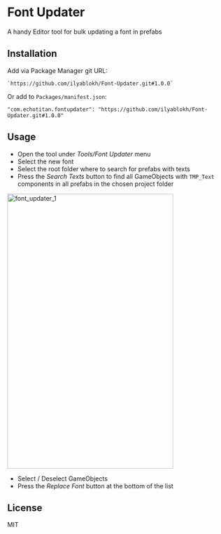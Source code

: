 # Font Updater

A handy Editor tool for bulk updating a font in prefabs

## Installation

Add via Package Manager git URL:
```
`https://github.com/ilyablokh/Font-Updater.git#1.0.0`
```

Or add to `Packages/manifest.json`:
```
"com.echotitan.fontupdater": "https://github.com/ilyablokh/Font-Updater.git#1.0.0"
```


## Usage
- Open the tool under *Tools/Font Updater* menu
- Select the new font
- Select the root folder where to search for prefabs with texts
- Press the *Search Texts* button to find all GameObjects with `TMP_Text` components in all prefabs in the chosen project folder

<img width="379" height="627" alt="font_updater_1" src="https://github.com/user-attachments/assets/5e5a01b9-6e93-4645-9ed7-f2d25962e5cf" />

- Select / Deselect GameObjects
- Press the *Replace Font* button at the bottom of the list
  
## License
MIT
